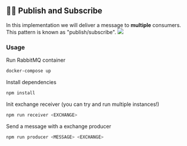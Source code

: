 ## 🤝🏼 Publish and Subscribe

In this implementation we will deliver a message to **multiple** consumers. This pattern is known as "publish/subscribe".
<img src="https://www.rabbitmq.com/img/tutorials/exchanges.png">

### Usage
Run RabbitMQ container
```bash
docker-compose up
```

Install dependencies
```bash
npm install
```

Init exchange receiver (you can try and run multiple instances!)
```bash
npm run receiver <EXCHANGE>
```

Send a message with a exchange producer

```bash
npm run producer <MESSAGE> <EXCHANGE>
```
